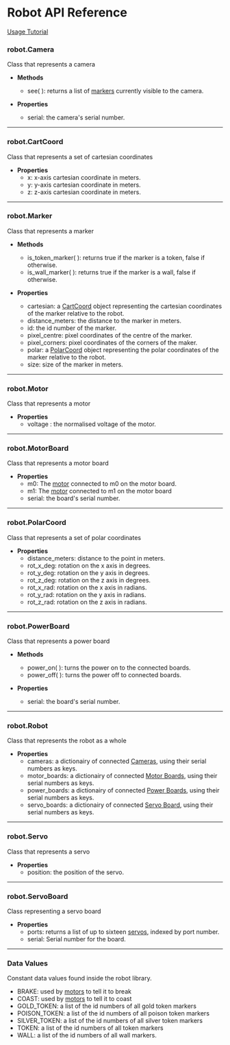 # Robot API Reference
[Usage Tutorial](index)
### robot.Camera

Class that represents a camera
- **Methods**
  - see( ): returns a list of [markers](#robotmarker) currently visible to the camera.


- **Properties**
  - serial: the camera's serial number.

---

### robot.CartCoord
Class that represents a set of cartesian coordinates
- **Properties**
  - x: x-axis cartesian coordinate in meters.
  - y: y-axis cartesian coordinate in meters.
  - z: z-axis cartesian coordinate in meters.

---

### robot.Marker
Class that represents a marker
- **Methods**
  - is_token_marker( ): returns true if the marker is a token, false if otherwise.
  - is_wall_marker( ): returns true if the marker is a wall, false if otherwise.


- **Properties**
  - cartesian: a [CartCoord](#robotcartcoord) object representing the cartesian coordinates of the marker relative to the robot.
  - distance_meters: the distance to the marker in meters.
  - id: the id number of the marker.
  - pixel_centre: pixel coordinates of the centre of the marker.
  - pixel_corners: pixel coordinates of the corners of the maker.
  - polar: a [PolarCoord](#robotpolarcoord) object representing the polar coordinates of the marker relative to the robot.
  - size: size of the marker in meters.

---

### robot.Motor
Class that represents a motor
- **Properties**
  - voltage : the normalised voltage of the motor.

---

### robot.MotorBoard
Class that represents a motor board
- **Properties**
  - m0: The [motor](#robotmotor) connected to m0 on the motor board.
  - m1: The [motor](#robotmotor) connected to m1 on the motor board
  - serial: the board's serial number.

---

###  robot.PolarCoord
Class that represents a set of polar coordinates
- **Properties**
  - distance_meters: distance to the point in meters.
  - rot\_x_deg: rotation on the x axis in degrees.
  - rot\_y_deg: rotation on the y axis in degrees.
  - rot\_z_deg: rotation on the z axis in degrees.
  - rot\_x_rad: rotation on the x axis in radians.
  - rot\_y_rad: rotation on the y axis in radians.
  - rot\_z_rad: rotation on the z axis in radians.

---

###  robot.PowerBoard
Class that represents a power board
- **Methods**
  - power_on( ): turns the power on to the connected boards.
  - power_off( ): turns the power off to connected boards.


- **Properties**
  - serial: the board's serial number.

---

###  robot.Robot
Class that represents the robot as a whole
- **Properties**
  - cameras: a dictionairy of connected [Cameras](#robotcamera), using their serial numbers as keys.
  - motor_boards: a dictionairy of connected [Motor Boards](#robotmotorboard), using their serial numbers as keys.
  - power_boards: a dictionairy of connected [Power Boards](#robotpowerboard), using their serial numbers as keys.
  - servo_boards: a dictionairy of connected [Servo Board](#robotservoboard), using their serial numbers as keys.

---

###  robot.Servo
Class that represents a servo
- **Properties**
  - position: the position of the servo.

---

###  robot.ServoBoard
Class representing a servo board
- **Properties**
  - ports: returns a list of up to sixteen [servos](#robotservo), indexed by port number.
  - serial: Serial number for the board.

---
### Data Values
Constant data values found inside the robot library.
- BRAKE: used by [motors](#robotmotor) to tell it to break
- COAST: used by [motors](#robotmotor) to tell it to coast
- GOLD_TOKEN: a list of the id numbers of all gold token markers
- POISON_TOKEN: a list of the id numbers of all poison token markers
- SILVER_TOKEN: a list of the id numbers of all silver token markers
- TOKEN: a list of the id numbers of all token markers
- WALL: a list of the id numbers of all wall markers.
